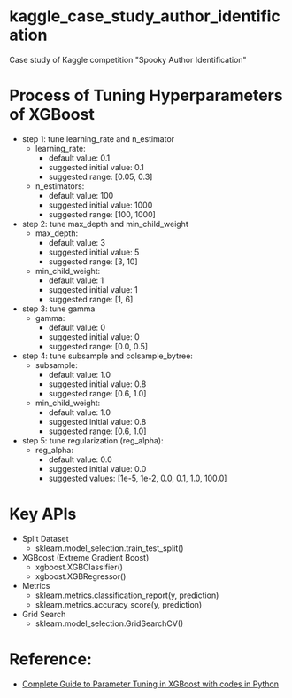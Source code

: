 # kaggle_case_study_author_identification
Case study of Kaggle competition "Spooky Author Identification"

# Process of Tuning Hyperparameters of XGBoost
  - step 1: tune learning_rate and n_estimator
    - learning_rate:
      - default value: 0.1
      - suggested initial value: 0.1
      - suggested range: [0.05, 0.3]
    - n_estimators:
      - default value: 100
      - suggested initial value: 1000
      - suggested range: [100, 1000]
  - step 2: tune max_depth and min_child_weight
    - max_depth:
      - default value: 3
      - suggested initial value: 5
      - suggested range: [3, 10]
    - min_child_weight:
      - default value: 1
      - suggested initial value: 1
      - suggested range: [1, 6]
  - step 3: tune gamma
    - gamma:
      - default value: 0
      - suggested initial value: 0
      - suggested range: [0.0, 0.5]
  - step 4: tune subsample and colsample_bytree:
    - subsample:
      - default value: 1.0
      - suggested initial value: 0.8
      - suggested range: [0.6, 1.0]
    - min_child_weight:
      - default value: 1.0
      - suggested initial value: 0.8
      - suggested range: [0.6, 1.0]
  - step 5: tune regularization (reg_alpha):
    - reg_alpha:
      - default value: 0.0
      - suggested initial value: 0.0
      - suggested values: [1e-5, 1e-2, 0.0, 0.1, 1.0, 100.0]
      

# Key APIs
- Split Dataset
  - sklearn.model_selection.train_test_split()
- XGBoost (Extreme Gradient Boost)
  - xgboost.XGBClassifier()
  - xgboost.XGBRegressor()
- Metrics
  - sklearn.metrics.classification_report(y, prediction)
  - sklearn.metrics.accuracy_score(y, prediction)
- Grid Search
  - sklearn.model_selection.GridSearchCV()


# Reference:
- [Complete Guide to Parameter Tuning in XGBoost with codes in Python](https://www.analyticsvidhya.com/blog/2016/03/complete-guide-parameter-tuning-xgboost-with-codes-python/)
